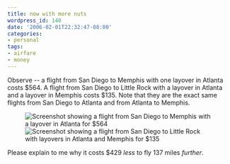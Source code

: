 ```yaml
---
title: now with more nuts
wordpress_id: 140
date: '2006-02-01T22:32:47-08:00'
categories:
- personal
tags:
- airfare
- money
---
```

Observe -- a flight from San Diego to Memphis with one layover in Atlanta costs $564.  A flight from San Diego to Little
Rock with a layover in Atlanta and a layover in Memphis costs $135.  Note that they are the exact same flights from San
Diego to Atlanta and from Atlanta to Memphis. 

<figure class="aligncenter">
  <img src="san-mem-flight.png" 
    alt="Screenshot showing a flight from San Diego to Memphis with a layover in Atlanta for $564" >
  <img src="san-lit-flight.png" 
    alt="Screenshot showing a flight from San Diego to Little Rock with layovers in Atlanta and Memphis for $135" />
</figure>

Please explain to me why it costs $429 *less* to fly 137 miles *further*.
